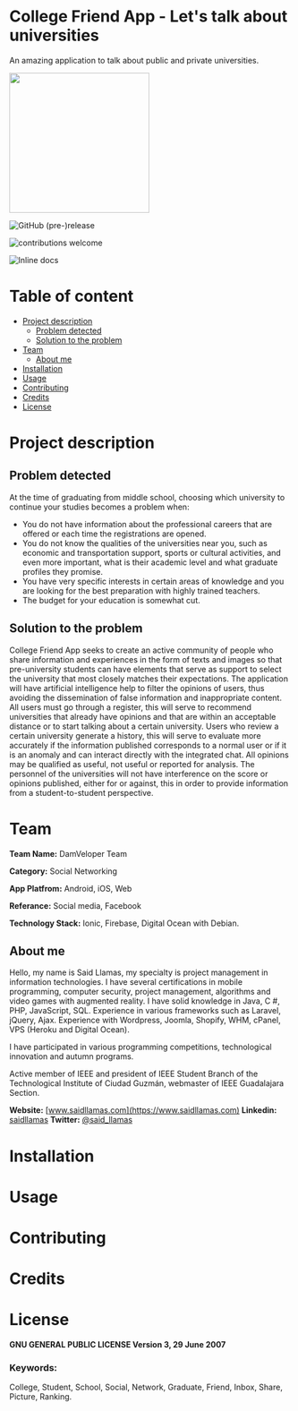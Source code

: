 # College Friend App - Let's talk about universities
An amazing application to talk about public and private universities.

<img src="http://api.saidllamas.com/img/bg-blue.png" width="250px">

![GitHub (pre-)release](https://img.shields.io/github/release/saidl14s/College-Friend-App/all.svg)

![contributions welcome](https://img.shields.io/badge/contributions-welcome-brightgreen.svg?style=flat)

![Inline docs](http://inch-ci.org/github/saidl14s/College-Friend-App.svg?branch=master)


# Table of content
- [Project description](#project-description)
  * [Problem detected](#problem-detected)
  * [Solution to the problem](#solution-to-the-problem)
- [Team](#team)
  * [About me](#about-me)
- [Installation](#installation)
-  [Usage](#usage)
- [Contributing](#contributing)
- [Credits](#credits)
- [License](#license)
# Project description
## Problem detected
At the time of graduating from middle school, choosing which university to continue your studies becomes a problem when:  

 - You do not have information about the professional careers that are offered or each time the registrations are opened.  
 - You do not know the qualities of the universities near you, such as economic and transportation support, sports or cultural activities, and even more important, what is their academic level and what graduate profiles they promise.  
 - You have very specific interests in certain areas of knowledge and you are looking for the best preparation with highly trained teachers.  
 - The budget for your education is somewhat cut.

## Solution to the problem
College Friend App seeks to create an active community of people who share information and experiences in the form of texts and images so that pre-university students can have elements that serve as support to select the university that most closely matches their expectations. The application will have artificial intelligence help to filter the opinions of users, thus avoiding the dissemination of false information and inappropriate content. All users must go through a register, this will serve to recommend universities that already have opinions and that are within an acceptable distance or to start talking about a certain university. Users who review a certain university generate a history, this will serve to evaluate more accurately if the information published corresponds to a normal user or if it is an anomaly and can interact directly with the integrated chat. All opinions may be qualified as useful, not useful or reported for analysis. The personnel of the universities will not have interference on the score or opinions published, either for or against, this in order to provide information from a student-to-student perspective.

# Team

**Team Name:** DamVeloper Team

**Category:** Social Networking

**App Platfrom:** Android, iOS, Web

**Referance:** Social media, Facebook

**Technology Stack:** Ionic, Firebase, Digital Ocean with Debian.

## About me

Hello, my name is Said Llamas, my specialty is project management in information technologies. I have several certifications in mobile programming, computer security, project management, algorithms and video games with augmented reality. I have solid knowledge in Java, C #, PHP, JavaScript, SQL. Experience in various frameworks such as Laravel, jQuery, Ajax. Experience with Wordpress, Joomla, Shopify, WHM, cPanel, VPS (Heroku and Digital Ocean).

I have participated in various programming competitions, technological innovation and autumn programs.

Active member of IEEE and president of IEEE Student Branch of the Technological Institute of Ciudad Guzmán, webmaster of IEEE Guadalajara Section.

**Website:** [www.saidllamas.com](https://www.saidllamas.com)
**Linkedin:** [saidllamas](https://www.linkedin.com/in/saidllamas/)
**Twitter:** [@said_llamas](https://twitter.com/said_llamas)

# Installation
# Usage
# Contributing
# Credits
# License
**GNU GENERAL PUBLIC LICENSE
Version 3, 29 June 2007**


### Keywords:
College, Student, School, Social, Network, Graduate, Friend, Inbox, Share, Picture, Ranking.
